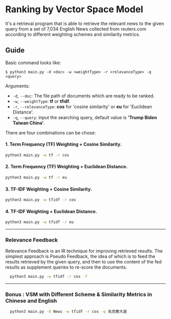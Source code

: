 # Ranking by Vector Space Model

It's a retrieval program that is able to retrieve the relevant news to the given query from a set of 7,034 English News collected from reuters.com according to different weighting schemes and similarity metrics.

## Guide

Basic command looks like:

`$ python3 main.py -d <doc> -w <weightType> -r <relevanceType> -q <query>`

Arguments:
- `-d`, `--doc`: The file path of documents which are ready to be ranked.
- `-w`, `--weightType`: **tf** or **tfidf**.
- `-r`, `--relevanceType`: **cos** for 'cosine similarity' or **eu** for 'Euclidean Distance'.
- `-q`, `--query`: input the searching query, default value is **'Trump Biden Taiwan China'**.
  

There are four combinations can be chose:

  #### 1. Term Frequency (TF) Weighting + Cosine Similarity.
  ```bash
  python3 main.py -w tf -r cos
  ```
  #### 2. Term Frequency (TF) Weighting + Euclidean Distance.
  ```bash
  python3 main.py -w tf -r eu
  ```
  #### 3. TF-IDF Weighting + Cosine Similarity.
  ```bash
  python3 main.py -w tfidf -r cos
  ```
  #### 4. TF-IDF Weighting + Euclidean Distance.
  ```bash
  python3 main.py -w tfidf -r eu
  ```

  ---
### Relevance Feedback
Relevance Feedback is an IR technique for improving retrieved results. The simplest approach is Pseudo Feedback, the idea of which is to feed the results retrieved by the given query, and then to use the content of the fed results as supplement queries to re-score the documents.

```bash
  python3 main.py -w tfidf -r cos -f
  ```

---
### Bonus : VSM with Different Scheme & Similarity Metrics in Chinese and English
```bash
  python3 main.py -d News -w tfidf -r cos -q 烏克蘭大選
```
